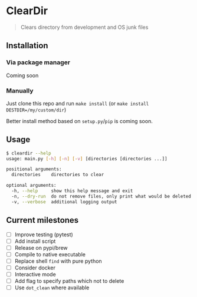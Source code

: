 # ClearDir

> Clears directory from development and OS junk files

## Installation

### Via package manager

Coming soon

### Manually

Just clone this repo and run `make install` (or `make install DESTDIR=/my/custom/dir`)

Better install method based on `setup.py`/`pip` is coming soon.

## Usage

```sh
$ cleardir --help
usage: main.py [-h] [-n] [-v] [directories [directories ...]]

positional arguments:
  directories    directories to clear

optional arguments:
  -h, --help     show this help message and exit
  -n, --dry-run  do not remove files, only print what would be deleted
  -v, --verbose  additional logging output
```

## Current milestones

- [ ] Improve testing (pytest)
- [ ] Add install script
- [ ] Release on pypi/brew
- [ ] Compile to native executable
- [ ] Replace shell `find` with pure python
- [ ] Consider docker
- [ ] Interactive mode
- [ ] Add flag to specify paths which not to delete
- [ ] Use `dot_clean` where available
